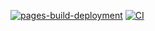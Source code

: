 [![pages-build-deployment](https://github.com/Charlie50503/file-upload-system/actions/workflows/pages/pages-build-deployment/badge.svg)](https://github.com/Charlie50503/file-upload-system/actions/workflows/pages/pages-build-deployment)
[![CI](https://github.com/Charlie50503/file-upload-system/actions/workflows/main.yml/badge.svg)](https://github.com/Charlie50503/file-upload-system/actions/workflows/main.yml)
